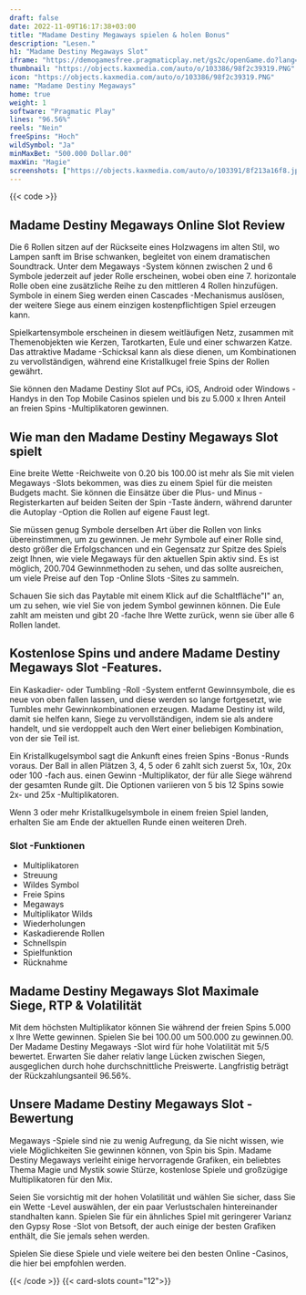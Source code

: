 ```yaml
---
draft: false
date: 2022-11-09T16:17:38+03:00
title: "Madame Destiny Megaways spielen & holen Bonus"
description: "Lesen."
h1: "Madame Destiny Megaways Slot"
iframe: "https://demogamesfree.pragmaticplay.net/gs2c/openGame.do?lang=en&cur=USD&gameSymbol=vswaysmadame&websiteUrl=https%3A%2F%2Fdemogamesfree.pragmaticplay.net&jurisdiction=99&lobbyURL=https%3A%2F%2Fwww.pragmaticplay.com"
thumbnail: "https://objects.kaxmedia.com/auto/o/103386/98f2c39319.PNG"
icon: "https://objects.kaxmedia.com/auto/o/103386/98f2c39319.PNG"
name: "Madame Destiny Megaways"
home: true
weight: 1
software: "Pragmatic Play"
lines: "96.56%"
reels: "Nein"
freeSpins: "Hoch"
wildSymbol: "Ja"
minMaxBet: "500.000 Dollar.00"
maxWin: "Magie"
screenshots: ["https://objects.kaxmedia.com/auto/o/103391/8f213a16f8.jpeg"]
---
```


{{< code >}}<h2>Madame Destiny Megaways Online Slot Review</h2><p>Die 6 Rollen sitzen auf der Rückseite eines Holzwagens im alten Stil, wo Lampen sanft im Brise schwanken, begleitet von einem dramatischen Soundtrack. Unter dem Megaways -System können zwischen 2 und 6 Symbole jederzeit auf jeder Rolle erscheinen, wobei oben eine 7. horizontale Rolle oben eine zusätzliche Reihe zu den mittleren 4 Rollen hinzufügen. Symbole in einem Sieg werden einen Cascades -Mechanismus auslösen, der weitere Siege aus einem einzigen kostenpflichtigen Spiel erzeugen kann.</p><p>Spielkartensymbole erscheinen in diesem weitläufigen Netz, zusammen mit Themenobjekten wie Kerzen, Tarotkarten, Eule und einer schwarzen Katze. Das attraktive Madame -Schicksal kann als diese dienen, um Kombinationen zu vervollständigen, während eine Kristallkugel freie Spins der Rollen gewährt.</p><p>Sie können den Madame Destiny Slot auf PCs, iOS, Android oder Windows -Handys in den Top Mobile Casinos spielen und bis zu 5.000 x Ihren Anteil an freien Spins -Multiplikatoren gewinnen.</p><h2>Wie man den Madame Destiny Megaways Slot spielt</h2><p>Eine breite Wette -Reichweite von 0.20 bis 100.00 ist mehr als Sie mit vielen Megaways -Slots bekommen, was dies zu einem Spiel für die meisten Budgets macht. Sie können die Einsätze über die Plus- und Minus -Registerkarten auf beiden Seiten der Spin -Taste ändern, während darunter die Autoplay -Option die Rollen auf eigene Faust legt.</p><p>Sie müssen genug Symbole derselben Art über die Rollen von links übereinstimmen, um zu gewinnen. Je mehr Symbole auf einer Rolle sind, desto größer die Erfolgschancen und ein Gegensatz zur Spitze des Spiels zeigt Ihnen, wie viele Megaways für den aktuellen Spin aktiv sind. Es ist möglich, 200.704 Gewinnmethoden zu sehen, und das sollte ausreichen, um viele Preise auf den Top -Online Slots -Sites zu sammeln.</p><p>Schauen Sie sich das Paytable mit einem Klick auf die Schaltfläche"I" an, um zu sehen, wie viel Sie von jedem Symbol gewinnen können. Die Eule zahlt am meisten und gibt 20 -fache Ihre Wette zurück, wenn sie über alle 6 Rollen landet.</p><h2>Kostenlose Spins und andere Madame Destiny Megaways Slot -Features.</h2><p>Ein Kaskadier- oder Tumbling -Roll -System entfernt Gewinnsymbole, die es neue von oben fallen lassen, und diese werden so lange fortgesetzt, wie Tumbles mehr Gewinnkombinationen erzeugen. Madame Destiny ist wild, damit sie helfen kann, Siege zu vervollständigen, indem sie als andere handelt, und sie verdoppelt auch den Wert einer beliebigen Kombination, von der sie Teil ist.</p><p>Ein Kristallkugelsymbol sagt die Ankunft eines freien Spins -Bonus -Runds voraus. Der Ball in allen Plätzen 3, 4, 5 oder 6 zahlt sich zuerst 5x, 10x, 20x oder 100 -fach aus. einen Gewinn -Multiplikator, der für alle Siege während der gesamten Runde gilt. Die Optionen variieren von 5 bis 12 Spins sowie 2x- und 25x -Multiplikatoren.</p><p>Wenn 3 oder mehr Kristallkugelsymbole in einem freien Spiel landen, erhalten Sie am Ende der aktuellen Runde einen weiteren Dreh.</p><h3>
Slot -Funktionen</h3><ul>
<li></span>
Multiplikatoren</li>
<li></span>
Streuung</li>
<li></span>
Wildes Symbol</li>
<li></span>
Freie Spins</li>
<li></span>
Megaways</li>
<li></span>
Multiplikator Wilds</li>
<li></span>
Wiederholungen</li>
<li></span>
Kaskadierende Rollen</li>
<li></span>
Schnellspin</li>
<li></span>
Spielfunktion</li>
<li></span>
Rücknahme</li></ul><h2>Madame Destiny Megaways Slot Maximale Siege, RTP & Volatilität</h2><p>Mit dem höchsten Multiplikator können Sie während der freien Spins 5.000 x Ihre Wette gewinnen. Spielen Sie bei 100.00 um 500.000 zu gewinnen.00. Der Madame Destiny Megaways -Slot wird für hohe Volatilität mit 5/5 bewertet. Erwarten Sie daher relativ lange Lücken zwischen Siegen, ausgeglichen durch hohe durchschnittliche Preiswerte. Langfristig beträgt der Rückzahlungsanteil 96.56%.</p><h2>Unsere Madame Destiny Megaways Slot -Bewertung</h2><p>Megaways -Spiele sind nie zu wenig Aufregung, da Sie nicht wissen, wie viele Möglichkeiten Sie gewinnen können, von Spin bis Spin. Madame Destiny Megaways verleiht einige hervorragende Grafiken, ein beliebtes Thema Magie und Mystik sowie Stürze, kostenlose Spiele und großzügige Multiplikatoren für den Mix.</p><p>Seien Sie vorsichtig mit der hohen Volatilität und wählen Sie sicher, dass Sie ein Wette -Level auswählen, der ein paar Verlustschalen hintereinander standhalten kann. Spielen Sie für ein ähnliches Spiel mit geringerer Varianz den Gypsy Rose -Slot von Betsoft, der auch einige der besten Grafiken enthält, die Sie jemals sehen werden.</p><p>Spielen Sie diese Spiele und viele weitere bei den besten Online -Casinos, die hier bei empfohlen werden.</p>{{< /code >}}
{{< card-slots count="12">}}